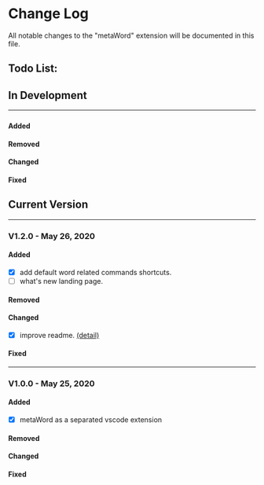 # Change Log
All notable changes to the "metaWord" extension will be documented in this file.

## Todo List:

## In Development

---
### 
#### Added
#### Removed
#### Changed
#### Fixed

## Current Version
---
### V1.2.0 - May 26, 2020
#### Added
 - [x] add default word related commands shortcuts.
 - [ ] what's new landing page.
#### Removed
#### Changed
 - [x] improve readme. <a href="https://github.com/metaseed/metaGo/blob/master/src/metaWord/README.md">(detail)</a>
#### Fixed
---
### V1.0.0 - May 25, 2020
#### Added
 - [x] metaWord as a separated vscode extension
#### Removed
#### Changed
#### Fixed
